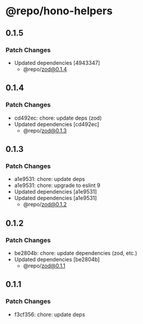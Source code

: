 # @repo/hono-helpers

## 0.1.5

### Patch Changes

- Updated dependencies [4943347]
  - @repo/zod@0.1.4

## 0.1.4

### Patch Changes

- cd492ec: chore: update deps (zod)
- Updated dependencies [cd492ec]
  - @repo/zod@0.1.3

## 0.1.3

### Patch Changes

- a1e9531: chore: update deps
- a1e9531: chore: upgrade to eslint 9
- Updated dependencies [a1e9531]
- Updated dependencies [a1e9531]
  - @repo/zod@0.1.2

## 0.1.2

### Patch Changes

- be2804b: chore: update dependencies (zod, etc.)
- Updated dependencies [be2804b]
  - @repo/zod@0.1.1

## 0.1.1

### Patch Changes

- f3cf356: chore: update deps

